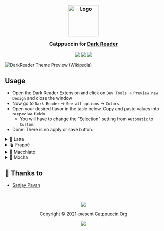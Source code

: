 <h3 align="center">
	<img src="https://raw.githubusercontent.com/catppuccin/catppuccin/main/assets/logos/exports/1544x1544_circle.png" width="100" alt="Logo"/><br/>
	<img src="https://raw.githubusercontent.com/catppuccin/catppuccin/main/assets/misc/transparent.png" height="30" width="0px"/>
	Catppuccin for <a href="https://github.com/darkreader/darkreader">Dark Reader</a>
	<img src="https://raw.githubusercontent.com/catppuccin/catppuccin/main/assets/misc/transparent.png" height="30" width="0px"/>
</h3>

<p align="center">
    <a href="https://github.com/catppuccin/dark-reader/stargazers"><img src="https://img.shields.io/github/stars/catppuccin/dark-reader?colorA=363a4f&colorB=b7bdf8&style=for-the-badge"></a>
    <a href="https://github.com/catppuccin/dark-reader/issues"><img src="https://img.shields.io/github/issues/catppuccin/dark-reader?colorA=363a4f&colorB=f5a97f&style=for-the-badge"></a>
    <a href="https://github.com/catppuccin/dark-reader/contributors"><img src="https://img.shields.io/github/contributors/catppuccin/dark-reader?colorA=363a4f&colorB=a6da95&style=for-the-badge"></a>
</p>


![DarkReader Theme Preview (Wikipedia)](assets/screenshot.png)


## Usage

- Open the Dark Reader Extension and click on `Dev Tools` → `Preview new Design` and close the window 
- Now go to `Dark Reader` → `See all options` → `Colors`.
- Open your desired flavor in the table below. Copy and paste values into respecive fields.
  - You will have to change the "Selection" setting from `Automatic` to `Custom`.
- Done! There is no apply or save button.

<details>
<summary>🌻 Latte</summary>
<table>
<tr>
<th></th>
<th></th>
</tr>
<tr>
<td>Background</td>
<td>#eff1f5</td>
</tr>
<tr>
<td>Text</td>
<td>#4c4f69</td>
</tr>
<tr>
<td>Selection</td>
<td>#acb0be</td>
</tr>
</table>
</details>

<details>
<summary>🪴 Frappé</summary>
<table>
<tr>
<th></th>
<th></th>
</tr>
<tr>
<td>Background</td>
<td>#303446</td>
</tr>
<tr>
<td>Text</td>
<td>#c6d0f5</td>
</tr>
<tr>
<td>Selection</td>
<td>#626880</td>
</tr>
</table>
</details>

<details>
<summary>🌺 Macchiato</summary>
<table>
<tr>
<th></th>
<th></th>
</tr>
<tr>
<td>Background</td>
<td>#24273a</td>
</tr>
<tr>
<td>Text</td>
<td>#cad3f5</td>
</tr>
<tr>
<td>Selection</td>
<td>#5b6078</td>
</tr>
</table>
</details>

<details>
<summary>🌿 Mocha</summary>
<table>
<tr>
<th></th>
<th></th>
</tr>
<tr>
<td>Background</td>
<td>#1e1e2e</td>
</tr>
<tr>
<td>Text</td>
<td>#cdd6f4</td>
</tr>
<tr>
<td>Selection</td>
<td>#585b70</td>
</tr>
</table>
</details>

## 💝 Thanks to

- [Sanjay Pavan](https://github.com/WitherCubes)

&nbsp;

<p align="center"><img src="https://raw.githubusercontent.com/catppuccin/catppuccin/main/assets/footers/gray0_ctp_on_line.svg?sanitize=true" /></p>
<p align="center">Copyright &copy; 2021-present <a href="https://github.com/catppuccin" target="_blank">Catppuccin Org</a>
<p align="center"><a href="https://github.com/catppuccin/catppuccin/blob/main/LICENSE"><img src="https://img.shields.io/static/v1.svg?style=for-the-badge&label=License&message=MIT&logoColor=d9e0ee&colorA=363a4f&colorB=b7bdf8"/></a></p>
